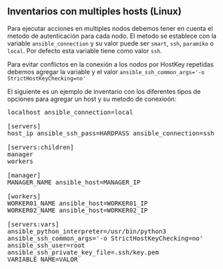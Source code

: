 ## Inventarios con multiples hosts (Linux)

Para ejecutar acciones en multiples nodos debemos tener en cuenta el metodo de autenticación para cada nodo. El metodo se establece con la variable `ansible_connection` y su valor puede ser `smart`, `ssh`, `paramiko` o  `local`. Por defecto esta variable tiene como valor `ssh`.

Para evitar conflictos en la conexión a los nodos por HostKey repetidas debemos agregar la variable y el valor `ansible_ssh_common_args='-o StrictHostKeyChecking=no'`

El siguiente es un ejemplo de inventario con los diferentes tipos de opciones para agregar un host y su metodo de conexioón:

<pre class="file" data-filename="multiple_hosts.cfg" data-target="replace">
localhost ansible_connection=local

[servers]
host_ip ansible_ssh_pass=HARDPASS ansible_connection=ssh

[servers:children]
manager
workers

[manager]
MANAGER_NAME ansible_host=MANAGER_IP

[workers]
WORKER01_NAME ansible_host=WORKER01_IP
WORKER02_NAME ansible_host=WORKER02_IP

[servers:vars]
ansible_python_interpreter=/usr/bin/python3
ansible_ssh_common_args='-o StrictHostKeyChecking=no'
ansible_ssh_user=root
ansible_ssh_private_key_file=.ssh/key.pem
VARIABLE_NAME=VALOR
</pre>